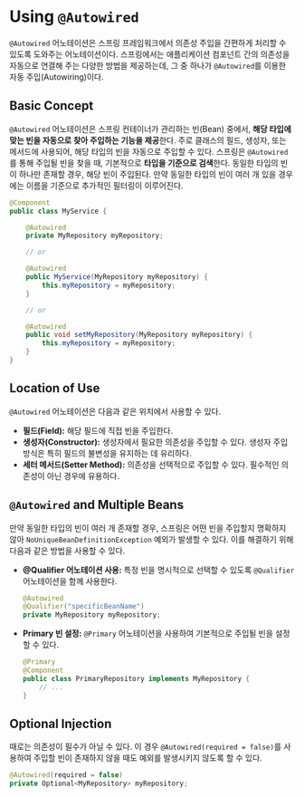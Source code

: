 # Using `@Autowired`

`@Autowired` 어노테이션은 스프링 프레임워크에서 의존성 주입을 간편하게 처리할 수 있도록 도와주는 어노테이션이다. 스프링에서는 애플리케이션 컴포넌트 간의 의존성을 자동으로 연결해 주는 다양한 방법을 제공하는데, 그 중 하나가 `@Autowired`를 이용한 자동 주입(Autowiring)이다.

## Basic Concept

`@Autowired` 어노테이션은 스프링 컨테이너가 관리하는 빈(Bean) 중에서, **해당 타입에 맞는 빈을 자동으로 찾아 주입하는 기능을 제공**한다. 주로 클래스의 필드, 생성자, 또는 메서드에 사용되어, 해당 타입의 빈을 자동으로 주입할 수 있다. 
스프링은 `@Autowired`를 통해 주입될 빈을 찾을 때, 기본적으로 **타입을 기준으로 검색**한다. 동일한 타입의 빈이 하나만 존재할 경우, 해당 빈이 주입된다. 만약 동일한 타입의 빈이 여러 개 있을 경우에는 이름을 기준으로 추가적인 필터링이 이루어진다.

```java
@Component
public class MyService {

    @Autowired
    private MyRepository myRepository;

    // or

    @Autowired
    public MyService(MyRepository myRepository) {
        this.myRepository = myRepository;
    }

    // or

    @Autowired
    public void setMyRepository(MyRepository myRepository) {
        this.myRepository = myRepository;
    }
}
```

## Location of Use

`@Autowired` 어노테이션은 다음과 같은 위치에서 사용할 수 있다.

- **필드(Field):** 해당 필드에 직접 빈을 주입한다.
- **생성자(Constructor):** 생성자에서 필요한 의존성을 주입할 수 있다. 생성자 주입 방식은 특히 필드의 불변성을 유지하는 데 유리하다.
- **세터 메서드(Setter Method):** 의존성을 선택적으로 주입할 수 있다. 필수적인 의존성이 아닌 경우에 유용하다.

## `@Autowired` and Multiple Beans

만약 동일한 타입의 빈이 여러 개 존재할 경우, 스프링은 어떤 빈을 주입할지 명확하지 않아 `NoUniqueBeanDefinitionException` 예외가 발생할 수 있다. 이를 해결하기 위해 다음과 같은 방법을 사용할 수 있다.

- **@Qualifier 어노테이션 사용:** 특정 빈을 명시적으로 선택할 수 있도록 `@Qualifier` 어노테이션을 함께 사용한다.
    
    ```java
    @Autowired
    @Qualifier("specificBeanName")
    private MyRepository myRepository;
    ```
    
- **Primary 빈 설정:** `@Primary` 어노테이션을 사용하여 기본적으로 주입될 빈을 설정할 수 있다.
    
    ```java
    @Primary
    @Component
    public class PrimaryRepository implements MyRepository {
        // ...
    }
    ```
    

## Optional Injection

때로는 의존성이 필수가 아닐 수 있다. 이 경우 `@Autowired(required = false)`를 사용하여 주입할 빈이 존재하지 않을 때도 예외를 발생시키지 않도록 할 수 있다.

```java
@Autowired(required = false)
private Optional<MyRepository> myRepository;
```
